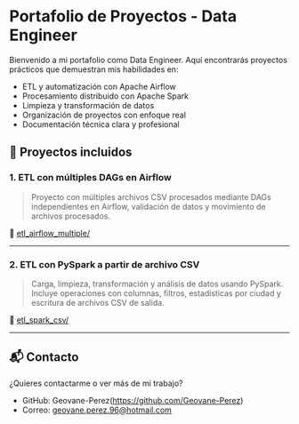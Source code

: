 # Portafolio de Proyectos - Data Engineer

Bienvenido a mi portafolio como Data Engineer. Aquí encontrarás proyectos prácticos que demuestran mis habilidades en:

- ETL y automatización con Apache Airflow
- Procesamiento distribuido con Apache Spark
- Limpieza y transformación de datos
- Organización de proyectos con enfoque real
- Documentación técnica clara y profesional

## 🔧 Proyectos incluidos

### 1. ETL con múltiples DAGs en Airflow
> Proyecto con múltiples archivos CSV procesados mediante DAGs independientes en Airflow, validación de datos y movimiento de archivos procesados.

📂 [etl_airflow_multiple/](etl_airflow_multiple/)

---

### 2. ETL con PySpark a partir de archivo CSV
> Carga, limpieza, transformación y análisis de datos usando PySpark. Incluye operaciones con columnas, filtros, estadísticas por ciudad y escritura de archivos CSV de salida.

📂 [etl_spark_csv/](etl_spark_csv/)

---

## 📬 Contacto

¿Quieres contactarme o ver más de mi trabajo?

- GitHub: Geovane-Perez(https://github.com/Geovane-Perez)
- Correo: geovane.perez.96@hotmail.com
